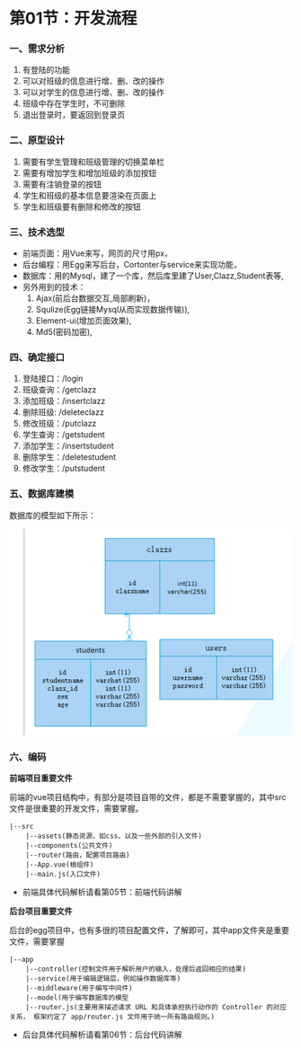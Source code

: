 # 第01节：开发流程

### 一、需求分析

1. 有登陆的功能
2. 可以对班级的信息进行增、删、改的操作
3. 可以对学生的信息进行增、删、改的操作
4. 班级中存在学生时，不可删除
5. 退出登录时，要返回到登录页

### 二、原型设计

1. 需要有学生管理和班级管理的切换菜单栏
2. 需要有增加学生和增加班级的添加按钮
3. 需要有注销登录的按钮
4. 学生和班级的基本信息要渲染在页面上
5. 学生和班级要有删除和修改的按钮

### 三、技术选型

* 前端页面：用Vue来写，网页的尺寸用px，
* 后台编程：用Egg来写后台，Cortonter与service来实现功能，
* 数据库：用的Mysql，建了一个库，然后库里建了User,Clazz,Student表等,　　
* 另外用到的技术：
    1. Ajax(前后台数据交互,局部刷新)，
    2. Squlize(Egg链接Mysql从而实现数据传输)),
    3. Element-ui(增加页面效果),
    4. Md5(密码加密),

### 四、确定接口

1. 登陆接口：/login
2. 班级查询：/getclazz
3. 添加班级：/insertclazz
4. 删除班级: /deleteclazz
5. 修改班级：/putclazz
6. 学生查询：/getstudent
7. 添加学生：/insertstudent
8. 删除学生：/deletestudent
9. 修改学生：/putstudent

### 五、数据库建模

数据库的模型如下所示：

![数据库建模](../images/1201_mysql.png)

### 六、编码

**前端项目重要文件**

前端的vue项目结构中，有部分是项目自带的文件，都是不需要掌握的，其中src文件是很重要的开发文件，需要掌握。

```
|--src
    |--assets(静态资源，如css，以及一些外部的引入文件)
    |--components(公共文件)
    |--router(路由，配置项目路由)
    |--App.vue(根组件)
    |--main.js(入口文件)
```

* 前端具体代码解析请看第05节：前端代码讲解

**后台项目重要文件**

后台的egg项目中，也有多很的项目配置文件，了解即可，其中app文件夹是重要文件，需要掌握

```
|--app
    |--controller(控制文件用于解析用户的输入，处理后返回相应的结果)
    |--service(用于编辑逻辑层，例如操作数据库等)
    |--middleware(用于编写中间件)
    |--model(用于编写数据库的模型
    |--router.js(主要用来描述请求 URL 和具体承担执行动作的 Controller 的对应关系， 框架约定了 app/router.js 文件用于统一所有路由规则。)
```

* 后台具体代码解析请看第06节：后台代码讲解